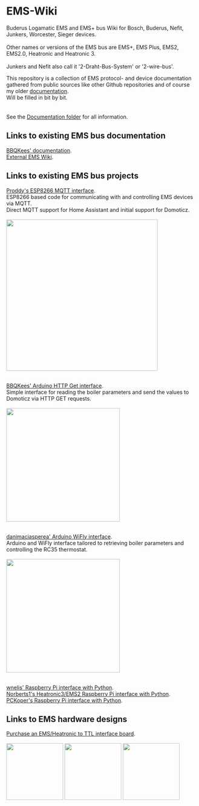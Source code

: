 # EMS-Wiki
Buderus Logamatic EMS and EMS+ bus Wiki for Bosch, Buderus, Nefit, Junkers, Worcester, Sieger devices.<br><br>
Other names or versions of the EMS bus are EMS+, EMS Plus, EMS2, EMS2.0, Heatronic and Heatronic 3.<br><br>
Junkers and Nefit also call it '2-Draht-Bus-System' or '2-wire-bus'.

This repository is a collection of EMS protocol- and device documentation gathered from public sources like other Github repositories and of course my older [documentation](https://github.com/bbqkees/Nefit-Buderus-EMS-bus-Arduino-Domoticz).<br>
Will be filled in bit by bit.<br>
<br>
<br>
See the [Documentation folder](https://github.com/bbqkees/EMS-Wiki/tree/master/Documentation) for all information.

## Links to existing EMS bus documentation
[BBQKees' documentation](https://github.com/bbqkees/Nefit-Buderus-EMS-bus-Arduino-Domoticz).<br>
[External EMS Wiki](https://emswiki.thefischer.net/doku.php).

## Links to existing EMS bus projects
[Proddy's ESP8266 MQTT interface](https://github.com/proddy/EMS-ESP-Boiler).<br>
ESP8266 based code for communicating with and controlling EMS devices via MQTT.<br>
Direct MQTT support for Home Assistant and initial support for Domoticz.<br><br>
<img src="https://raw.githubusercontent.com/proddy/EMS-ESP/master/doc/home_assistant/ha.png" width="400"><br><br>

[BBQKees' Arduino HTTP Get interface](https://github.com/bbqkees/Nefit-Buderus-EMS-bus-Arduino-Domoticz).<br>
Simple interface for reading the boiler parameters and send the values to Domoticz via HTTP GET requests.<br><br>
<img src="https://raw.githubusercontent.com/bbqkees/Nefit-Buderus-EMS-bus-Arduino-Domoticz/master/Documentation/examples/nefit-in-out-temp1.JPG" width="300"><br><br>


[danimaciasperea' Arduino WiFly interface](https://github.com/danimaciasperea/Calduino).<br>
Arduino and WiFly interface tailored to retrieving boiler parameters and controlling the RC35 thermostat.<br><br>
<img src="https://camo.githubusercontent.com/07ad32ff8b78302d300a807de74c31cc152ede5a/68747470733a2f2f646f6d6f74696370726f6a6563742e636f6d2f77702d636f6e74656e742f75706c6f6164732f323031382f30342f43616c6475696e6f5f322d373638783537362e6a7067" width="300"><br><br>

[wnelis' Raspberry Pi interface with Python](https://github.com/wnelis/EMSbus-raspberry-python).<br>
[Norberts1's Heatronic3/EMS2 Raspberry Pi interface with Python](https://github.com/norberts1/hometop_HT3).<br>
[PCKoper's Raspberry Pi interface with Python](https://github.com/PCKoper/NefitEMS.py).


## Links to EMS hardware designs
[Purchase an EMS/Heatronic to TTL interface board](https://shop.hotgoodies.nl/ems/).<br><br>
<img src="https://raw.githubusercontent.com/bbqkees/Nefit-Buderus-EMS-bus-Arduino-Domoticz/master/Documentation/nefit-ems-bus-interface-PCB.jpg" height="150">
<img src="https://shop.hotgoodies.nl/ems/ems-kit/on-boiler.jpg" height="150">
<img src="https://hotgoodies.nl/shop/ems/ems-kit/ems-kit-2.jpg" height="150">

<br>

